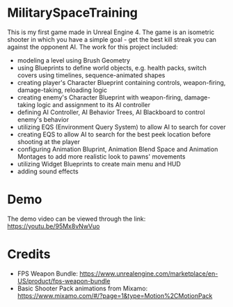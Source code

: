 # MilitarySpaceTraining

This is my first game made in Unreal Engine 4. The game is an isometric shooter in which you have a simple goal - get the best kill streak you can against the opponent AI. The work for this project included:
- modeling a level using Brush Geometry
- using Blueprints to define world objects, e.g. health packs, switch covers using timelines, sequence-animated shapes
- creating player's Character Blueprint containing controls, weapon-firing, damage-taking, reloading logic
- creating enemy's Character Blueprint with weapon-firing, damage-taking logic and assignment to its AI controller
- defining AI Controller, AI Behavior Trees, AI Blackboard to control enemy's behavior
- utilizing EQS (Environment Query System) to allow AI to search for cover
- creating EQS to allow AI to search for the best peek location before shooting at the player
- configuring Animation Bluprint, Animation Blend Space and Animation Montages to add more realistic look to pawns' movements
- utilizing Widget Blueprints to create main menu and HUD
- adding sound effects

# Demo

The demo video can be viewed through the link: https://youtu.be/95Mx8vNwVuo

# Credits

- FPS Weapon Bundle: https://www.unrealengine.com/marketplace/en-US/product/fps-weapon-bundle
- Basic Shooter Pack animations from Mixamo: https://www.mixamo.com/#/?page=1&type=Motion%2CMotionPack
